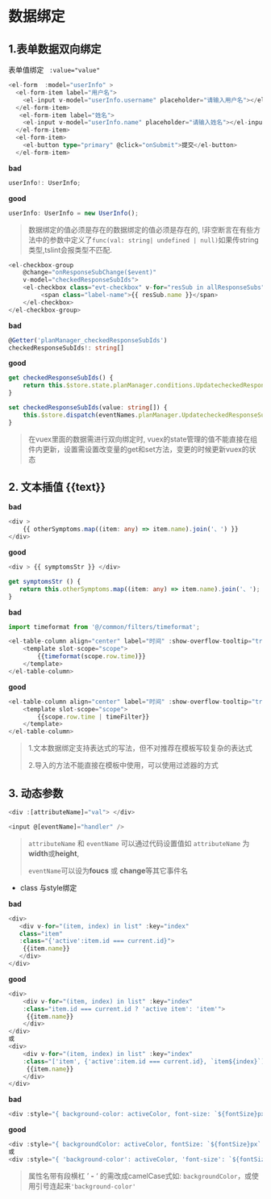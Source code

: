 
# 数据绑定

## 1.表单数据双向绑定

表单值绑定  ``` :value="value"```

```ts
<el-form  :model="userInfo" >
  <el-form-item label="用户名">
    <el-input v-model="userInfo.username" placeholder="请输入用户名"></el-input>
  </el-form-item>
   <el-form-item label="姓名">
    <el-input v-model="userInfo.name" placeholder="请输入姓名"></el-input>
  </el-form-item>
  <el-form-item>
    <el-button type="primary" @click="onSubmit">提交</el-button>
  </el-form-item>
```

**bad**

```ts
userInfo!: UserInfo;
```

**good**

```ts
userInfo: UserInfo = new UserInfo();
```

> 数据绑定的值必须是存在的数据绑定的值必须是存在的,  !非空断言在有些方法中的参数中定义了```func(val: string| undefined | null)```如果传string类型,tslint会报类型不匹配.



```ts
<el-checkbox-group 
    @change="onResponseSubChange($event)" 
    v-model="checkedResponseSubIds">
    <el-checkbox class="evt-checkbox" v-for="resSub in allResponseSubs" :label="resSub.id" :key="resSub.id" :title="resSub.name">
         <span class="label-name">{{ resSub.name }}</span>
    </el-checkbox>
</el-checkbox-group>
```

**bad**

```ts
@Getter('planManager_checkedResponseSubIds')
checkedResponseSubIds!: string[]
```

**good**

```ts
get checkedResponseSubIds() {
    return this.$store.state.planManager.conditions.UpdatecheckedResponseSubIds;
}

set checkedResponseSubIds(value: string[]) {
    this.$store.dispatch(eventNames.planManager.UpdatecheckedResponseSubIds, value);
}
```
> 在vuex里面的数据需进行双向绑定时, vuex的state管理的值不能直接在组件内更新，设置需设置改变量的get和set方法，变更的时候更新vuex的状态



## 2. 文本插值  {{text}}

 **bad**
 
```ts
<div >
    {{ otherSymptoms.map((item: any) => item.name).join('、') }}
</div>
```

**good**

```ts
<div > {{ symptomsStr }} </div>
```

```ts
get symptomsStr () {
   return this.otherSymptoms.map((item: any) => item.name).join('、');
}
```

**bad**

```ts
import timeformat from '@/common/filters/timeformat';
```

```ts
<el-table-column align="center" label="时间" :show-overflow-tooltip="true" >
    <template slot-scope="scope">
        {{timeformat(scope.row.time)}}
    </template>
</el-table-column>
```

**good**

```ts
<el-table-column align="center" label="时间" :show-overflow-tooltip="true" >
    <template slot-scope="scope">
        {{scope.row.time | timeFilter}}
    </template>
</el-table-column>
```

> 1.文本数据绑定支持表达式的写法，但不对推荐在模板写较复杂的表达式
>
> 2.导入的方法不能直接在模板中使用，可以使用过滤器的方式



## 3. 动态参数

```ts
<div :[attributeName]="val"> </div>
```

```ts
<input @[eventName]="handler" />
```

> ```attributeName``` 和 ```eventName``` 可以通过代码设置值如 ```attributeName``` 为**width**或**height**, 
>
> ```eventName```可以设为**foucs** 或 **change**等其它事件名



- class 与style绑定

**bad**

 ```ts
<div>
 	<div v-for="(item, index) in list" :key="index"
    class="item"
 	:class="{'active':item.id === current.id}">
     {{item.name}}
    </div>
</div>
 ```

**good**

```ts
<div>
 	<div v-for="(item, index) in list" :key="index"
 	:class="item.id === current.id ? 'active item': 'item'">
     {{item.name}}
    </div>
</div>
或
<div>
 	<div v-for="(item, index) in list" :key="index"
 	:class="['item', {'active':item.id === current.id}, `item${index}`]">
     {{item.name}}
    </div>
</div>
```



**bad**

```ts
<div :style="{ background-color: activeColor, font-size: `${fontSize}px` }"></div>
```

**good**

```ts
<div :style="{ backgroundColor: activeColor, fontSize: `${fontSize}px` }"></div>
或
<div :style="{ 'background-color': activeColor, 'font-size': `${fontSize}px` }"></div>
```

> 属性名带有段横杠 ’ **-**  ‘ 的需改成camelCase式如: ```backgroundColor```，或使用引号连起来```'background-color'```
